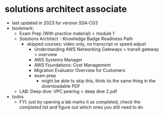 # solutions architect associate

- last updated in 2023 for version SSA-C03
- bookmark:
  - Exam Prep (With practice material) > module 1
  - Solutions Architect - Knowledge Badge Readiness Path
    - skipped courses: video only, no transcript or speed adjust
      - Understanding AWS Networking Gateways > transit gateway > overview
      - AWS Systems Manager
      - AWS Foundations: Cost Management
      - Migration Evaluator Overview for Customers
      - exam prep
        - might be able to skip this, think its the same thing in the downloadable PDF
  - LAB: Deep dive: VPC peering > deep dive 2.pdf
- todos
  - FYI: just by opening a lab marks it as completed, check the completed list and figure out which ones you still need to do
